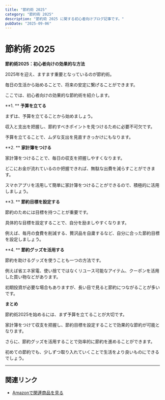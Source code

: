 ```yaml
---
title: "節約術 2025"
category: "節約術 2025"
description: "節約術 2025 に関する初心者向けブログ記事です。"
pubDate: "2025-09-06"
---
```


# 節約術 2025

**節約術2025：初心者向けの効果的な方法**

2025年を迎え、ますます重要となっているのが節約術。

毎日の生活から始めることで、将来の安定に繋げることができます。

ここでは、初心者向けの効果的な節約術を紹介します。



**1. ** **予算を立てる**

まずは、予算を立てることから始めましょう。

収入と支出を把握し、節約すべきポイントを見つけるために必要不可欠です。

予算を立てることで、ムダな支出を見直すきっかけにもなります。



**2. ** **家計簿をつける**

家計簿をつけることで、毎日の収支を把握しやすくなります。

どこにお金が流れているのか把握できれば、無駄な出費を減らすことができます。

スマホアプリを活用して簡単に家計簿をつけることができるので、積極的に活用しましょう。



**3. ** **節約目標を設定する**

節約のためには目標を持つことが重要です。

具体的な目標を設定することで、自分を励ましやすくなります。

例えば、毎月の食費を削減する、贅沢品を自粛するなど、自分に合った節約目標を設定しましょう。



**4. ** **節約グッズを活用する**

節約を助けるグッズを使うことも一つの方法です。

例えば省エネ家電、使い捨てではなくリユース可能なアイテム、クーポンを活用した買い物などがあります。

初期投資が必要な場合もありますが、長い目で見ると節約につながることが多いです。



**まとめ**

節約術2025を始めるには、まず予算を立てることが大切です。

家計簿をつけて収支を把握し、節約目標を設定することで効果的な節約が可能となります。

さらに、節約グッズを活用することで効率的に節約を進めることができます。

初めての節約でも、少しずつ取り入れていくことで生活をより良いものにできるでしょう。



---

## 関連リンク

- [Amazonで関連商品を見る](https://www.amazon.co.jp/s?k=%E7%AF%80%E7%B4%84%E8%A1%93+2025&tag=autowritehubai-22)
